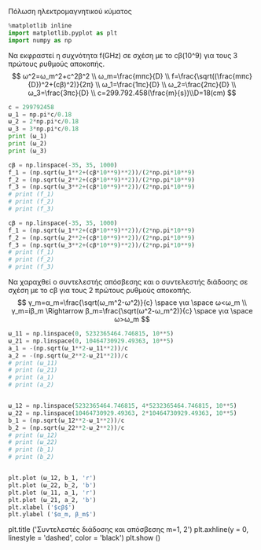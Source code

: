 Πόλωση  ηλεκτρομαγνητικού κύματος

```python
%matplotlib inline
import matplotlib.pyplot as plt
import numpy as np
```

Να εκφραστεί η συχνότητα f(GHz) σε σχέση με το cβ(10^9) για τους 3 πρώτους ρυθμούς αποκοπής.
$$ ω^2=ω_m^2+c^2β^2 \\
ω_m=\frac{mπc}{D} \\
f=\frac{\sqrt((\frac{mπc}{D})^2+(cβ)^2)}{2π} \\
ω_1=\frac{1πc}{D} \\
ω_2=\frac{2πc}{D} \\
ω_3=\frac{3πc}{D} \\
c=299.792.458(\frac{m}{s})\\D=18(cm) $$

```python
c = 299792458
ω_1 = np.pi*c/0.18
ω_2 = 2*np.pi*c/0.18
ω_3 = 3*np.pi*c/0.18
print (ω_1)
print (ω_2)
print (ω_3)

cβ = np.linspace(-35, 35, 1000)
f_1 = (np.sqrt(ω_1**2+(cβ*10**9)**2))/(2*np.pi*10**9)
f_2 = (np.sqrt(ω_2**2+(cβ*10**9)**2))/(2*np.pi*10**9)
f_3 = (np.sqrt(ω_3**2+(cβ*10**9)**2))/(2*np.pi*10**9)
# print (f_1)
# print (f_2)
# print (f_3)

cβ = np.linspace(-35, 35, 1000)
f_1 = (np.sqrt(ω_1**2+(cβ*10**9)**2))/(2*np.pi*10**9)
f_2 = (np.sqrt(ω_2**2+(cβ*10**9)**2))/(2*np.pi*10**9)
f_3 = (np.sqrt(ω_3**2+(cβ*10**9)**2))/(2*np.pi*10**9)
# print (f_1)
# print (f_2)
# print (f_3)
```

Να χαραχθεί ο συντελεστής απόσβεσης και ο συντελεστής διάδοσης σε σχέση με το cβ για τους 2 πρώτους ρυθμούς αποκοπής.
$$ γ_m=α_m=\frac{\sqrt(ω_m^2-ω^2)}{c} \space για \space ω<ω_m \\
γ_m=iβ_m \Rightarrow β_m=\frac{\sqrt(ω^2-ω_m^2)}{c} \space για \space ω>ω_m $$

```python
ω_11 = np.linspace(0, 5232365464.746815, 10**5)
ω_21 = np.linspace(0, 10464730929.49363, 10**5)
a_1 = -(np.sqrt(ω_1**2-ω_11**2))/c
a_2 = -(np.sqrt(ω_2**2-ω_21**2))/c
# print (ω_11)
# print (ω_21)
# print (a_1)
# print (a_2)


ω_12 = np.linspace(5232365464.746815, 4*5232365464.746815, 10**5)
ω_22 = np.linspace(10464730929.49363, 2*10464730929.49363, 10**5)
b_1 = (np.sqrt(ω_12**2-ω_1**2))/c
b_2 = (np.sqrt(ω_22**2-ω_2**2))/c
# print (ω_12)
# print (ω_22)
# print (b_1)
# print (b_2)


plt.plot (ω_12, b_1, 'r')
plt.plot (ω_22, b_2, 'b')
plt.plot (ω_11, a_1, 'r')
plt.plot (ω_21, a_2, 'b')
plt.xlabel ('$cβ$')
plt.ylabel ('$α_m, β_m$')
```
plt.title ('Συντελεστές διάδοσης και απόσβεσης m=1, 2')
plt.axhline(y = 0, linestyle = 'dashed', color = 'black')
plt.show ()

